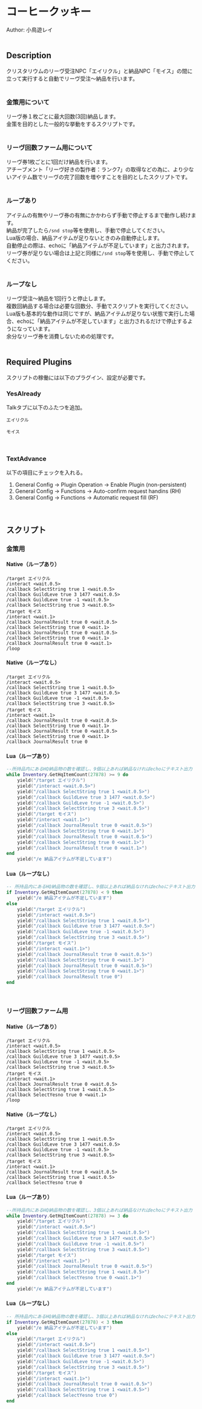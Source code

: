 # コーヒークッキー<br/>
Author: 小鳥遊レイ
<br/>
<br/>

## Description<br/>
クリスタリウムのリーヴ受注NPC「エイリクル」と納品NPC「モイス」の間に立って実行すると自動でリーヴ受注～納品を行います。<br/>
<br/>

### 金策用について<br/>
リーヴ券１枚ごとに最大回数(3回)納品します。<br/>
金策を目的とした一般的な挙動をするスクリプトです。<br/>
<br/>

### リーヴ回数ファーム用について<br/>
リーヴ券1枚ごとに1回だけ納品を行います。<br/>
アチーブメント「リーヴ好きの製作者：ランク7」の取得などの為に、より少ないアイテム数でリーヴの完了回数を増やすことを目的としたスクリプトです。<br/>
<br/>

### ループあり<br/>
アイテムの有無やリーヴ券の有無にかかわらず手動で停止するまで動作し続けます。<br/>
納品が完了したら`/snd stop`等を使用し、手動で停止してください。<br/>
Lua版の場合、納品アイテムが足りないときのみ自動停止します。<br/>
自動停止の際は、echoに「納品アイテムが不足しています」と出力されます。<br/>
リーヴ券が足りない場合は上記と同様に`/snd stop`等を使用し、手動で停止してください。<br/>
<br/>

### ループなし<br/>
リーヴ受注～納品を1回行うと停止します。<br/>
複数回納品する場合は必要な回数分、手動でスクリプトを実行してください。<br/>
Lua版も基本的な動作は同じですが、納品アイテムが足りない状態で実行した場合、echoに「納品アイテムが不足しています」と出力されるだけで停止するようになっています。<br/>
余分なリーヴ券を消費しないための処理です。<br/>
<br/>

## Required Plugins<br/>
スクリプトの稼働には以下のプラグイン、設定が必要です。<br/>

### YesAlready <br/>
Talkタブに以下のふたつを追加。<br/>
```
エイリクル
```
```
モイス
```
<br/>

### TextAdvance<br/>
以下の項目にチェックを入れる。<br/>
1.  General Config -> Plugin Operation -> Enable Plugin (non-persistent)<br/>
2.  General Config -> Functions -> Auto-confirm request handins (RH)<br/>
3.  General Config -> Functions -> Automatic request fill (RF)<br/>
<br/>

## スクリプト<br/>
### 金策用<br/>
#### Native（ループあり）
```
/target エイリクル
/interact <wait.0.5>
/callback SelectString true 1 <wait.0.5>
/callback GuildLeve true 3 1477 <wait.0.5>
/callback GuildLeve true -1 <wait.0.5>
/callback SelectString true 3 <wait.0.5>
/target モイス
/interact <wait.1>
/callback JournalResult true 0 <wait.0.5>
/callback SelectString true 0 <wait.1>
/callback JournalResult true 0 <wait.0.5>
/callback SelectString true 0 <wait.1>
/callback JournalResult true 0 <wait.1>
/loop
```
#### Native（ループなし）
```
/target エイリクル
/interact <wait.0.5>
/callback SelectString true 1 <wait.0.5>
/callback GuildLeve true 3 1477 <wait.0.5>
/callback GuildLeve true -1 <wait.0.5>
/callback SelectString true 3 <wait.0.5>
/target モイス
/interact <wait.1>
/callback JournalResult true 0 <wait.0.5>
/callback SelectString true 0 <wait.1>
/callback JournalResult true 0 <wait.0.5>
/callback SelectString true 0 <wait.1>
/callback JournalResult true 0
```
#### Lua（ループあり）
```Lua
--所持品内にあるHQ納品物の数を確認し、9個以上あれば納品なければechoにテキスト出力
while Inventory.GetHqItemCount(27878) >= 9 do
    yield("/target エイリクル")
    yield("/interact <wait.0.5>")
    yield("/callback SelectString true 1 <wait.0.5>")
    yield("/callback GuildLeve true 3 1477 <wait.0.5>")
    yield("/callback GuildLeve true -1 <wait.0.5>")
    yield("/callback SelectString true 3 <wait.0.5>")
    yield("/target モイス")
    yield("/interact <wait.1>")
    yield("/callback JournalResult true 0 <wait.0.5>")
    yield("/callback SelectString true 0 <wait.1>")
    yield("/callback JournalResult true 0 <wait.0.5>")
    yield("/callback SelectString true 0 <wait.1>")
    yield("/callback JournalResult true 0 <wait.1>")
end
    yield("/e 納品アイテムが不足しています")
```
#### Lua（ループなし）
```Lua
-- 所持品内にあるHQ納品物の数を確認し、9個以上あれば納品なければechoにテキスト出力
if Inventory.GetHqItemCount(27878) < 9 then
    yield("/e 納品アイテムが不足しています")
else
    yield("/target エイリクル")
    yield("/interact <wait.0.5>")
    yield("/callback SelectString true 1 <wait.0.5>")
    yield("/callback GuildLeve true 3 1477 <wait.0.5>")
    yield("/callback GuildLeve true -1 <wait.0.5>")
    yield("/callback SelectString true 3 <wait.0.5>")
    yield("/target モイス")
    yield("/interact <wait.1>")
    yield("/callback JournalResult true 0 <wait.0.5>")
    yield("/callback SelectString true 0 <wait.1>")
    yield("/callback JournalResult true 0 <wait.0.5>")
    yield("/callback SelectString true 0 <wait.1>")
    yield("/callback JournalResult true 0")
end
```
<br/>

### リーヴ回数ファーム用<br/>
#### Native（ループあり）
```
/target エイリクル
/interact <wait.0.5>
/callback SelectString true 1 <wait.0.5>
/callback GuildLeve true 3 1477 <wait.0.5>
/callback GuildLeve true -1 <wait.0.5>
/callback SelectString true 3 <wait.0.5>
/target モイス
/interact <wait.1>
/callback JournalResult true 0 <wait.0.5>
/callback SelectString true 1 <wait.0.5>
/callback SelectYesno true 0 <wait.1>
/loop
```
#### Native（ループなし）
```
/target エイリクル
/interact <wait.0.5>
/callback SelectString true 1 <wait.0.5>
/callback GuildLeve true 3 1477 <wait.0.5>
/callback GuildLeve true -1 <wait.0.5>
/callback SelectString true 3 <wait.0.5>
/target モイス
/interact <wait.1>
/callback JournalResult true 0 <wait.0.5>
/callback SelectString true 1 <wait.0.5>
/callback SelectYesno true 0
```
#### Lua（ループあり）
```Lua
--所持品内にあるHQ納品物の数を確認し、3個以上あれば納品なければechoにテキスト出力
while Inventory.GetHqItemCount(27878) >= 3 do
    yield("/target エイリクル")
    yield("/interact <wait.0.5>")
    yield("/callback SelectString true 1 <wait.0.5>")
    yield("/callback GuildLeve true 3 1477 <wait.0.5>")
    yield("/callback GuildLeve true -1 <wait.0.5>")
    yield("/callback SelectString true 3 <wait.0.5>")
    yield("/target モイス")
    yield("/interact <wait.1>")
    yield("/callback JournalResult true 0 <wait.0.5>")
    yield("/callback SelectString true 1 <wait.0.5>")
    yield("/callback SelectYesno true 0 <wait.1>")
end
    yield("/e 納品アイテムが不足しています")
```
#### Lua（ループなし）
```Lua
-- 所持品内にあるHQ納品物の数を確認し、3個以上あれば納品なければechoにテキスト出力
if Inventory.GetHqItemCount(27878) < 3 then
    yield("/e 納品アイテムが不足しています")
else
    yield("/target エイリクル")
    yield("/interact <wait.0.5>")
    yield("/callback SelectString true 1 <wait.0.5>")
    yield("/callback GuildLeve true 3 1477 <wait.0.5>")
    yield("/callback GuildLeve true -1 <wait.0.5>")
    yield("/callback SelectString true 3 <wait.0.5>")
    yield("/target モイス")
    yield("/interact <wait.1>")
    yield("/callback JournalResult true 0 <wait.0.5>")
    yield("/callback SelectString true 1 <wait.0.5>")
    yield("/callback SelectYesno true 0")
end
```